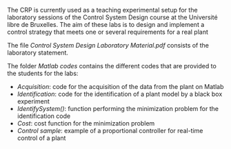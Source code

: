 The CRP is currently used as a teaching experimental setup for the laboratory sessions of the Control System Design course at the Université libre de Bruxelles.
The aim of these labs is to design and implement a control strategy that meets one or several requirements for a real plant

The file *Control System Design Laboratory Material.pdf* consists of the laboratory statement.

The folder *Matlab codes* contains the different codes that are provided to the students for the labs:
  - *Acquisition*: code for the acquisition of the data from the plant on Matlab 
  - *Identification*: code for the identification of a plant model by a black box experiment
  - *IdentifySystem()*: function performing the minimization problem for the identification code
  - *Cost*: cost function for the minimization problem
  - *Control sample*: example of a proportional controller for real-time control of a plant

